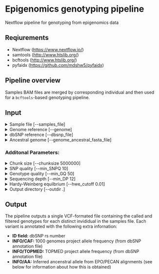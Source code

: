 # Epigenomics genotyping pipeline

Nextflow pipeline for genotyping from epigenomics data

## Reqiurements
- Nextflow (https://www.nextflow.io/)
- samtools (http://www.htslib.org/)
- bcftools (http://www.htslib.org/)
- pyfaidx (https://github.com/mdshw5/pyfaidx)

## Pipeline overview

Samples BAM files are merged by corresponding individual and then used for a ``bcftools``-based genotyping pipeline.

## Input

<details><summary>Sample file [--samples_file]</summary>
<p></p>
<p>
A tab-delimited file containing information about each sample. The file must contain a header and the following columns (other columns are permitted and ignored):

- **library_id**: Unique identifier for the each sample/dataset
- **indiv**: Individual identifier for each sample; many samples can refer to one individual
- **bamfile**: Absolute path the BAM-formated file
</p>
</details>

<details><summary>Genome reference [--genome]</summary>
<p></p>
<p></p>
</details>

<details><summary>dbSNP reference [--dbsnp_file]</summary>
<p></p>
<p></p>
</details>

<details><summary>Ancestral genome [--genome_ancestral_fasta_file]</summary>
<p></p>
<p></p>
</details>



### Additonal Parameters:
<details><summary>Chunk size [--chunksize 5000000]</summary>
<p></p>
<p></p>
</details>

<details><summary>SNP quality [--min_SNPQ 10]</summary>
<p></p>
<p></p>
</details>

<details><summary>Genotype quality [--min_GQ 50]</summary>
<p></p>
<p></p>
</details>

<details><summary>Sequencing depth [--min_DP 12]</summary>
<p></p>
<p></p>
</details>

<details><summary>Hardy-Weinberg equilbrium [--hwe_cutoff 0.01]</summary>
<p></p>
<p></p>
</details>

<details><summary>Output directory [--outdir .]</summary>
<p></p>
<p></p>
</details>


## Output

The pipeline outputs a single VCF-formated file containing the called and filtered genotypes for each distinct invididual in the samples file. Each variant is annotated with the following extra infornation:

- **ID field:** dbSNP rs number
- **INFO/CAF:** 1000 genomes project allele frequency (from dbSNP annotation file)
- **INFO/TOPMED:** TOPMED project allele frequency (from dbSNP annotation file)
- **INFO/AA:** Inferred ancenstral allele from EPO/PECAN alignments (see below for information about how this is obtained)


